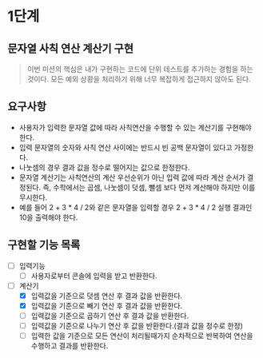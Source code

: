 # 1단계

## 문자열 사칙 연산 계산기 구현
> 이번 미션의 핵심은 내가 구현하는 코드에 단위 테스트를 추가하는 경험을 하는 것이다.
> 모든 예외 상황을 처리하기 위해 너무 복잡하게 접근하지 않아도 된다.

## 요구사항
- 사용자가 입력한 문자열 값에 따라 사칙연산을 수행할 수 있는 계산기를 구현해야 한다.
- 입력 문자열의 숫자와 사칙 연산 사이에는 반드시 빈 공백 문자열이 있다고 가정한다.
- 나눗셈의 경우 결과 값을 정수로 떨어지는 값으로 한정한다.
- 문자열 계산기는 사칙연산의 계산 우선순위가 아닌 입력 값에 따라 계산 순서가 결정된다. 즉, 수학에서는 곱셈, 나눗셈이 덧셈, 뺄셈 보다 먼저 계산해야 하지만 이를 무시한다.
- 예를 들어 2 + 3 * 4 / 2와 같은 문자열을 입력할 경우 2 + 3 * 4 / 2 실행 결과인 10을 출력해야 한다.

## 구현할 기능 목록
- [ ] 입력기능
  - [ ] 사용자로부터 콘솔에 입력을 받고 반환한다.
- [ ] 계산기 
  - [x] 입력값을 기준으로 덧셈 연산 후 결과 값을 반환한다.
  - [x] 입력값을 기준으로 빼기 연산 후 결과 값을 반환한다.
  - [ ] 입력값을 기준으로 곱하기 연산 후 결과 값을 반환한다.
  - [ ] 입력값을 기준으로 나누기 연산 후 값을 반환한다.(결과 값을 정수로 한정)
  - [ ] 입력한 값을 기준으로 모든 연산이 처리될때가지 순차적으로 반복하여 연산을 수행하고 결과를 반환한다.